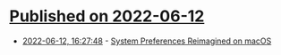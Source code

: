 # [Published on 2022-06-12](index.md)

* [2022-06-12, 16:27:48](https://news.ycombinator.com/item?id=31715738) - [System Preferences Reimagined on macOS](https://basicappleguy.com/basicappleblog/settingsapp)
